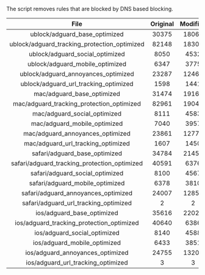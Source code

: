 The script removes rules that are blocked by DNS based blocking.


| File | Original | Modified |
|:----:|:-----:|:-----:|
| ublock/adguard_base_optimized | 30375 | 18065 |
| ublock/adguard_tracking_protection_optimized | 82148 | 18303 |
| ublock/adguard_social_optimized | 8050 | 4532 |
| ublock/adguard_mobile_optimized | 6347 | 3775 |
| ublock/adguard_annoyances_optimized | 23287 | 12460 |
| ublock/adguard_url_tracking_optimized | 1598 | 1441 |
| mac/adguard_base_optimized | 31474 | 19166 |
| mac/adguard_tracking_protection_optimized | 82961 | 19047 |
| mac/adguard_social_optimized | 8111 | 4583 |
| mac/adguard_mobile_optimized | 7040 | 3957 |
| mac/adguard_annoyances_optimized | 23861 | 12778 |
| mac/adguard_url_tracking_optimized | 1607 | 1450 |
| safari/adguard_base_optimized | 34784 | 21454 |
| safari/adguard_tracking_protection_optimized | 40591 | 6376 |
| safari/adguard_social_optimized | 8100 | 4567 |
| safari/adguard_mobile_optimized | 6378 | 3810 |
| safari/adguard_annoyances_optimized | 24007 | 12850 |
| safari/adguard_url_tracking_optimized | 2 | 2 |
| ios/adguard_base_optimized | 35616 | 22025 |
| ios/adguard_tracking_protection_optimized | 40640 | 6386 |
| ios/adguard_social_optimized | 8140 | 4588 |
| ios/adguard_mobile_optimized | 6433 | 3851 |
| ios/adguard_annoyances_optimized | 24755 | 13201 |
| ios/adguard_url_tracking_optimized | 3 | 3 |